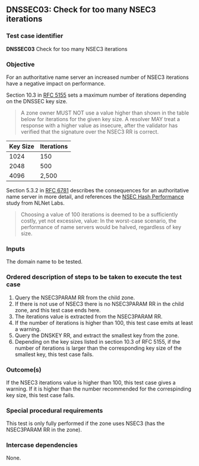 ## DNSSEC03: Check for too many NSEC3 iterations

### Test case identifier
**DNSSEC03** Check for too many NSEC3 iterations

### Objective

For an authoritative name server an increased number of NSEC3 iterations
have a negative impact on performance.

Section 10.3 in [RFC 5155](http://tools.ietf.org/html/rfc5155#section-10.3)
sets a maximum number of iterations depending on the DNSSEC key size.

> A zone owner MUST NOT use a value higher than shown in the table
> below for iterations for the given key size.  A resolver MAY treat a
> response with a higher value as insecure, after the validator has
> verified that the signature over the NSEC3 RR is correct.

|Key Size |Iterations |
|:--------|:----------|
|1024     |150        |
|2048     |500        |
|4096     |2,500      |

Section 5.3.2 in [RFC 6781](http://tools.ietf.org/html/rfc6781#section-5.3.2)
describes the consequences for an authoritative name server in more detail, and
references the [NSEC Hash Performance](http://www.nlnetlabs.nl/downloads/publications/nsec3_hash_performance.pdf)
study from NLNet Labs.

> Choosing a value of 100 iterations is deemed to be a
> sufficiently costly, yet not excessive, value: In the worst-case
> scenario, the performance of name servers would be halved, regardless
> of key size.

### Inputs

The domain name to be tested.

### Ordered description of steps to be taken to execute the test case

1. Query the NSEC3PARAM RR from the child zone.
2. If there is not use of NSEC3 there is no NSEC3PARAM RR in the child zone,
   and this test case ends here.
3. The iterations value is extracted from the NSEC3PARAM RR.
4. If the number of iterations is higher than 100, this test case emits
   at least a warning.
5. Query the DNSKEY RR, and extract the smallest key from the zone.
6. Depending on the key sizes listed in section 10.3 of RFC 5155, if the
   number of iterations is larger than the corresponding key size of
   the smallest key, this test case fails.

### Outcome(s)

If the NSEC3 iterations value is higher than 100, this test case gives
a warning. If it is higher than the number recommended for the correspinding
key size, this test case fails.

### Special procedural requirements

This test is only fully performed if the zone uses NSEC3 (has the
NSEC3PARAM RR in the zone).

### Intercase dependencies

None.
